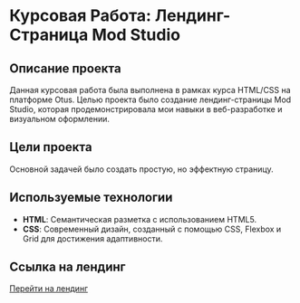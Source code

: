 # Курсовая Работа: Лендинг-Страница Mod Studio

## Описание проекта

Данная курсовая работа была выполнена в рамках курса HTML/CSS на платформе Otus. Целью проекта было создание лендинг-страницы Mod Studio, которая продемонстрировала мои навыки в веб-разработке и визуальном оформлении.

## Цели проекта

Основной задачей было создать простую, но эффектную страницу.

## Используемые технологии

- **HTML**: Семантическая разметка с использованием HTML5.
- **CSS**: Современный дизайн, созданный с помощью CSS, Flexbox и Grid для достижения адаптивности.

## Ссылка на лендинг

[Перейти на лендинг](https://v-kozintsev.github.io/otus/)
